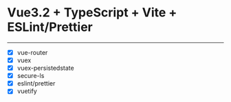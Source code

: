 # Vue3.2 + TypeScript + Vite + ESLint/Prettier

---

- [x] vue-router
- [x] vuex
- [x] vuex-persistedstate
- [x] secure-ls
- [x] eslint/prettier
- [x] vuetify
